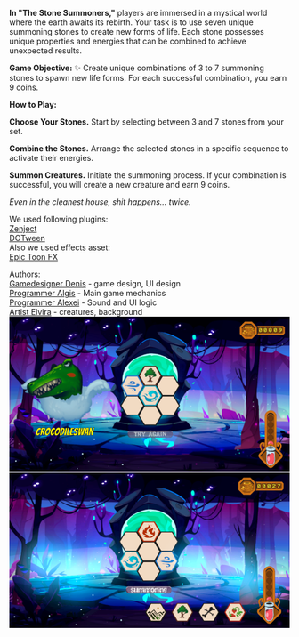 **In "The Stone Summoners,"** players are immersed in a mystical world where the earth awaits its rebirth. Your task is to use seven unique summoning stones to create new forms of life. Each stone possesses unique properties and energies that can be combined to achieve unexpected results.

**Game Objective:** :sparkles: Create unique combinations of 3 to 7 summoning stones to spawn new life forms. For each successful combination, you earn 9 coins.

**How to Play:**

**Choose Your Stones.** Start by selecting between 3 and 7 stones from your set.

**Combine the Stones.** Arrange the selected stones in a specific sequence to activate their energies.

**Summon Creatures.** Initiate the summoning process. If your combination is successful, you will create a new creature and earn 9 coins.

_Even in the cleanest house, shit happens... twice._

We used following plugins:  
[Zenject](https://github.com/modesttree/Zenject)  
[DOTween](https://assetstore.unity.com/packages/tools/animation/dotween-hotween-v2-27676)  
Also we used effects asset:  
[Epic Toon FX](https://assetstore.unity.com/packages/vfx/particles/epic-toon-fx-57772)  

Authors:  
[Gamedesigner Denis](https://github.com/Dapole/Spectrum-Cipher) - game design, UI design  
[Programmer Algis](https://github.com/Ekcof/) - Main game mechanics  
[Programmer Alexei](https://github.com/TheNitroZyniak) - Sound and UI logic  
[Artist Elvira](https://ldjam.com/users/eravil) - creatures, background  
![Screenshot](https://github.com/Ekcof/SummonLudumJam/blob/main/scr1.png)  
![Screenshot](https://github.com/Ekcof/SummonLudumJam/blob/main/scr2.png)
